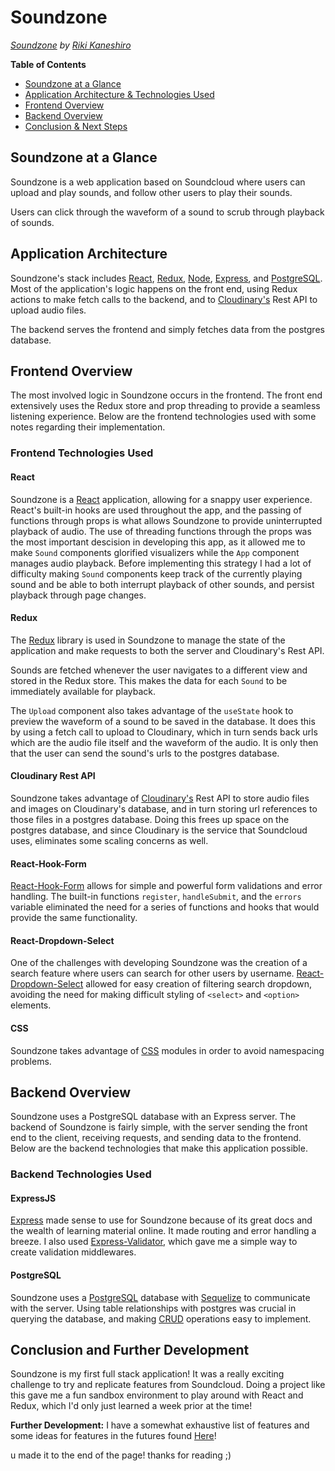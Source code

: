 # Soundzone
*[Soundzone](https://sound-zone.herokuapp.com) by [Riki Kaneshiro](https://arkaneshiro.github.io/)*

**Table of Contents**
* [Soundzone at a Glance](#soundzone-at-a-glance)
* [Application Architecture & Technologies Used](#application-architecture)
* [Frontend Overview](#frontend-overview)
* [Backend Overview](#backend-overview)
* [Conclusion & Next Steps](#conclusion-and-further-development)

## Soundzone at a Glance
Soundzone is a web application based on Soundcloud where users can upload and play sounds, and follow other users to play their sounds.

Users can click through the waveform of a sound to scrub through playback of sounds.

## Application Architecture
Soundzone's stack includes [React](https://reactjs.org/), [Redux](https://redux.js.org/), [Node](https://nodejs.org/en/), [Express](https://expressjs.com/), and [PostgreSQL](https://www.postgresql.org/). Most of the application's logic happens on the front end, using Redux actions to make fetch calls to the backend, and to [Cloudinary's](https://cloudinary.com/documentation) Rest API to upload audio files.

The backend serves the frontend and simply fetches data from the postgres database.

## Frontend Overview
The most involved logic in Soundzone occurs in the frontend. The front end extensively uses the Redux store and prop threading to provide a seamless listening experience. Below are the frontend technologies used with some notes regarding their implementation.

### Frontend Technologies Used
#### React
Soundzone is a [React](https://reactjs.org/) application, allowing for a snappy user experience. React's built-in hooks are used throughout the app, and the passing of functions through props is what allows Soundzone to provide uninterrupted playback of audio. The use of threading functions through the props was the most important descision in developing this app, as it allowed me to make `Sound` components glorified visualizers while the `App` component manages audio playback. Before implementing this strategy I had a lot of difficulty making `Sound` components keep track of the currently playing sound and be able to both interrupt playback of other sounds, and persist playback through page changes.

#### Redux
The [Redux](https://redux.js.org/) library is used in Soundzone to manage the state of the application and make requests to both the server and Cloudinary's Rest API.

Sounds are fetched whenever the user navigates to a different view and stored in the Redux store. This makes the data for each `Sound` to be immediately available for playback.

The `Upload` component also takes advantage of the `useState` hook to preview the waveform of a sound to be saved in the database. It does this by using a fetch call to upload to Cloudinary, which in turn sends back urls which are the audio file itself and the waveform of the audio. It is only then that the user can send the sound's urls to the postgres database.

#### Cloudinary Rest API
Soundzone takes advantage of [Cloudinary's](https://cloudinary.com/documentation)  Rest API to store audio files and images on Cloudinary's database, and in turn storing url references to those files in a postgres database. Doing this frees up space on the postgres database, and since Cloudinary is the service that Soundcloud uses, eliminates some scaling concerns as well.

#### React-Hook-Form
[React-Hook-Form](https://react-hook-form.com/) allows for simple and powerful form validations and error handling. The built-in functions `register`, `handleSubmit`, and the `errors` variable eliminated the need for a series of functions and hooks that would provide the same functionality.

#### React-Dropdown-Select
One of the challenges with developing Soundzone was the creation of a search feature where users can search for other users by username. [React-Dropdown-Select](https://sanusart.github.io/react-dropdown-select/) allowed for easy creation of filtering search dropdown, avoiding the need for making difficult styling of `<select>` and `<option>` elements.

#### CSS
Soundzone takes advantage of [CSS](https://developer.mozilla.org/en-US/docs/Web/CSS) modules in order to avoid namespacing problems.

## Backend Overview
Soundzone uses a PostgreSQL database with an Express server. The backend of Soundzone is fairly simple, with the server sending the front end to the client, receiving requests, and sending data to the frontend. Below are the backend technologies that make this application possible.

### Backend Technologies Used
#### ExpressJS
[Express](https://expressjs.com/) made sense to use for Soundzone because of its great docs and the wealth of learning material online. It made routing and error handling a breeze. I also used [Express-Validator](https://express-validator.github.io/docs/), which gave me a simple way to create validation middlewares.

#### PostgreSQL
Soundzone uses a [PostgreSQL](https://www.postgresql.org/) database with [Sequelize](https://sequelize.org/) to communicate with the server. Using table relationships with postgres was crucial in querying the database, and making [CRUD](https://developer.mozilla.org/en-US/docs/Glossary/CRUD) operations easy to implement.

## Conclusion and Further Development
Soundzone is my first full stack application! It was a really exciting challenge to try and replicate features from Soundcloud. Doing a project like this gave me a fun sandbox environment to play around with React and Redux, which I'd only just learned a week prior at the time!

**Further Development:** I have a somewhat exhaustive list of features and some ideas for features in the futures found [Here](https://github.com/arkaneshiro/Sound-Zone/blob/master/Documentation/featureList.md)!






u made it to the end of the page! thanks for reading ;)
